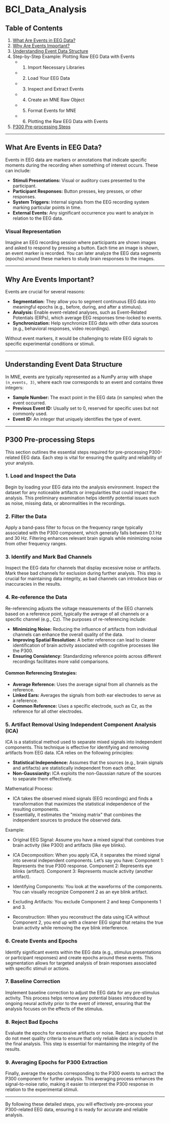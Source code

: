 # BCI_Data_Analysis

## Table of Contents
1. [What Are Events in EEG Data?](#what-are-events-in-eeg-data)
2. [Why Are Events Important?](#why-are-events-important)
3. [Understanding Event Data Structure](#understanding-event-data-structure)
4. Step-by-Step Example: Plotting Raw EEG Data with Events
   - 1. Import Necessary Libraries
   - 2. Load Your EEG Data
   - 3. Inspect and Extract Events
   - 4. Create an MNE Raw Object
   - 5. Format Events for MNE
   - 6. Plotting the Raw EEG Data with Events
5. [P300 Pre-processing Steps](#p300-pre-processing-steps)

---

## What Are Events in EEG Data?

Events in EEG data are markers or annotations that indicate specific moments during the recording when something of interest occurs. These can include:

- **Stimuli Presentations:** Visual or auditory cues presented to the participant.
- **Participant Responses:** Button presses, key presses, or other responses.
- **System Triggers:** Internal signals from the EEG recording system marking particular points in time.
- **External Events:** Any significant occurrence you want to analyze in relation to the EEG data.

### Visual Representation

Imagine an EEG recording session where participants are shown images and asked to respond by pressing a button. Each time an image is shown, an event marker is recorded. You can later analyze the EEG data segments (epochs) around these markers to study brain responses to the images.

---

## Why Are Events Important?

Events are crucial for several reasons:

- **Segmentation:** They allow you to segment continuous EEG data into meaningful epochs (e.g., before, during, and after a stimulus).
- **Analysis:** Enable event-related analyses, such as Event-Related Potentials (ERPs), which average EEG responses time-locked to events.
- **Synchronization:** Help synchronize EEG data with other data sources (e.g., behavioral responses, video recordings).

Without event markers, it would be challenging to relate EEG signals to specific experimental conditions or stimuli.

---

## Understanding Event Data Structure

In MNE, events are typically represented as a NumPy array with shape `(n_events, 3)`, where each row corresponds to an event and contains three integers:

- **Sample Number:** The exact point in the EEG data (in samples) when the event occurred.
- **Previous Event ID:** Usually set to 0, reserved for specific uses but not commonly used.
- **Event ID:** An integer that uniquely identifies the type of event.

---

## P300 Pre-processing Steps

This section outlines the essential steps required for pre-processing P300-related EEG data. Each step is vital for ensuring the quality and reliability of your analysis.

### 1. Load and Inspect the Data
Begin by loading your EEG data into the analysis environment. Inspect the dataset for any noticeable artifacts or irregularities that could impact the analysis. This preliminary examination helps identify potential issues such as noise, missing data, or abnormalities in the recordings.

### 2. Filter the Data
Apply a band-pass filter to focus on the frequency range typically associated with the P300 component, which generally falls between 0.1 Hz and 30 Hz. Filtering enhances relevant brain signals while minimizing noise from other frequency ranges.

### 3. Identify and Mark Bad Channels
Inspect the EEG data for channels that display excessive noise or artifacts. Mark these bad channels for exclusion during further analysis. This step is crucial for maintaining data integrity, as bad channels can introduce bias or inaccuracies in the results.

### 4. Re-reference the Data
Re-referencing adjusts the voltage measurements of the EEG channels based on a reference point, typically the average of all channels or a specific channel (e.g., Cz). The purposes of re-referencing include:

- **Minimizing Noise:** Reducing the influence of artifacts from individual channels can enhance the overall quality of the data.
- **Improving Spatial Resolution:** A better reference can lead to clearer identification of brain activity associated with cognitive processes like the P300.
- **Ensuring Consistency:** Standardizing reference points across different recordings facilitates more valid comparisons.

#### Common Referencing Strategies:
- **Average Reference:** Uses the average signal from all channels as the reference.
- **Linked Ears:** Averages the signals from both ear electrodes to serve as a reference.
- **Common Reference:** Uses a specific electrode, such as Cz, as the reference for all other electrodes.

### 5. Artifact Removal Using Independent Component Analysis (ICA)
ICA is a statistical method used to separate mixed signals into independent components. This technique is effective for identifying and removing artifacts from EEG data. ICA relies on the following principles:

- **Statistical Independence:** Assumes that the sources (e.g., brain signals and artifacts) are statistically independent from each other.
- **Non-Gaussianity:** ICA exploits the non-Gaussian nature of the sources to separate them effectively.

Mathematical Process:

- ICA takes the observed mixed signals (EEG recordings) and finds a transformation that maximizes the statistical independence of the resulting components.
- Essentially, it estimates the "mixing matrix" that combines the independent sources to produce the observed data.


Example:

   - Original EEG Signal: Assume you have a mixed signal that combines true brain activity (like P300) and artifacts (like eye blinks).

   - ICA Decomposition: When you apply ICA, it separates the mixed signal into several independent components. Let’s say you have:
        Component 1: Represents the true P300 response.
        Component 2: Represents eye blinks (artifact).
        Component 3: Represents muscle activity (another artifact).

   - Identifying Components: You look at the waveforms of the components. You can visually recognize Component 2 as an eye blink artifact.

   - Excluding Artifacts: You exclude Component 2 and keep Components 1 and 3.

   - Reconstruction: When you reconstruct the data using ICA without Component 2, you end up with a cleaner EEG signal that retains the true brain activity while removing the eye blink interference.

### 6. Create Events and Epochs
Identify significant events within the EEG data (e.g., stimulus presentations or participant responses) and create epochs around these events. This segmentation allows for targeted analysis of brain responses associated with specific stimuli or actions.

### 7. Baseline Correction
Implement baseline correction to adjust the EEG data for any pre-stimulus activity. This process helps remove any potential biases introduced by ongoing neural activity prior to the event of interest, ensuring that the analysis focuses on the effects of the stimulus.

### 8. Reject Bad Epochs
Evaluate the epochs for excessive artifacts or noise. Reject any epochs that do not meet quality criteria to ensure that only reliable data is included in the final analysis. This step is essential for maintaining the integrity of the results.

### 9. Averaging Epochs for P300 Extraction
Finally, average the epochs corresponding to the P300 events to extract the P300 component for further analysis. This averaging process enhances the signal-to-noise ratio, making it easier to interpret the P300 response in relation to the experimental stimuli.

---

By following these detailed steps, you will effectively pre-process your P300-related EEG data, ensuring it is ready for accurate and reliable analysis.






